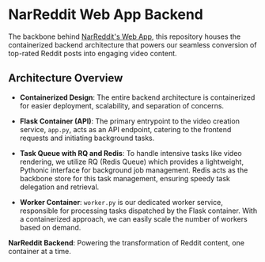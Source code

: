 # NarReddit Web App Backend

The backbone behind [NarReddit's Web App](http://narreddit.com), this repository houses the containerized backend architecture that powers our seamless conversion of top-rated Reddit posts into engaging video content. 

## Architecture Overview

- **Containerized Design**: The entire backend architecture is containerized for easier deployment, scalability, and separation of concerns.

- **Flask Container (API)**: The primary entrypoint to the video creation service, `app.py`, acts as an API endpoint, catering to the frontend requests and initiating background tasks.

- **Task Queue with RQ and Redis**: To handle intensive tasks like video rendering, we utilize RQ (Redis Queue) which provides a lightweight, Pythonic interface for background job management. Redis acts as the backbone store for this task management, ensuring speedy task delegation and retrieval.

- **Worker Container**: `worker.py` is our dedicated worker service, responsible for processing tasks dispatched by the Flask container. With a containerized approach, we can easily scale the number of workers based on demand.

**NarReddit Backend**: Powering the transformation of Reddit content, one container at a time.
